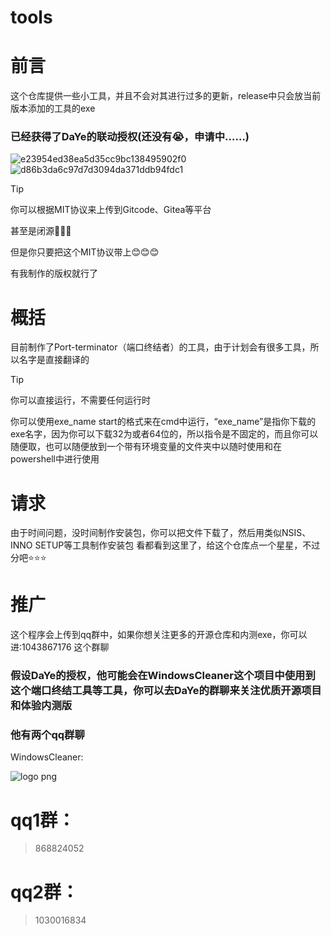 # tools

<h1>前言</h1>

这个仓库提供一些小工具，并且不会对其进行过多的更新，release中只会放当前版本添加的工具的exe

<h3>已经获得了DaYe的联动授权(还没有😭，申请中……)</h3>

![e23954ed38ea5d35cc9bc138495902f0](https://github.com/user-attachments/assets/77976276-407a-4db4-a6e9-e7b944ccac61)![d86b3da6c97d7d3094da371ddb94fdc1](https://github.com/user-attachments/assets/42868a14-1d95-4c19-a0d0-554b21bf51f3)


> [!tip]
>
> 你可以根据MIT协议来上传到Gitcode、Gitea等平台
> 
> 甚至是闭源🥳🥳🥳
> 
> 但是你只要把这个MIT协议带上😊😊😊
> 
> 有我制作的版权就行了

<h1>概括</h1>

目前制作了Port-terminator（端口终结者）的工具，由于计划会有很多工具，所以名字是直接翻译的

> [!tip]
>
> 你可以直接运行，不需要任何运行时
>
> 你可以使用exe_name start的格式来在cmd中运行，“exe_name”是指你下载的exe名字，因为你可以下载32为或者64位的，所以指令是不固定的，而且你可以随便取，也可以随便放到一个带有环境变量的文件夹中以随时使用和在powershell中进行使用

<h1>请求</h1>

由于时间问题，没时间制作安装包，你可以把文件下载了，然后用类似NSIS、INNO SETUP等工具制作安装包
看都看到这里了，给这个仓库点一个星星，不过分吧⭐⭐⭐

<h1>推广</h1>

这个程序会上传到qq群中，如果你想关注更多的开源仓库和内测exe，你可以进:1043867176 这个群聊

<h3>假设DaYe的授权，他可能会在WindowsCleaner这个项目中使用到这个端口终结工具等工具，你可以去DaYe的群聊来关注优质开源项目和体验内测版</h3>
<h3>他有两个qq群聊</h3>

WindowsCleaner:

![logo png](https://github.com/user-attachments/assets/185c12fa-a559-4c37-9b2d-afe7cdcbe23a)

# qq1群：
> 868824052
>

# qq2群：
> 1030016834
